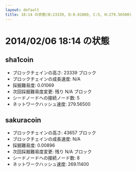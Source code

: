 ```yaml
---
layout: default
title: 18:14 の状態(B:23339, D:0.01069, C:5, H:279.56500)
---
```

# 2014/02/06 18:14 の状態

## sha1coin
* ブロックチェインの高さ: 23339 ブロック
* ブロックチェインの成長速度: N/A
* 採掘難易度: 0.01069
* 次回採掘難易度変更: 残り N/A ブロック
* シードノードへの接続ノード数: 5
* ネットワークハッシュ速度: 279.56500

## sakuracoin
* ブロックチェインの高さ: 43657 ブロック
* ブロックチェインの成長速度: N/A
* 採掘難易度: 0.00896
* 次回採掘難易度変更: 残り N/A ブロック
* シードノードへの接続ノード数: 8
* ネットワークハッシュ速度: 269.11400